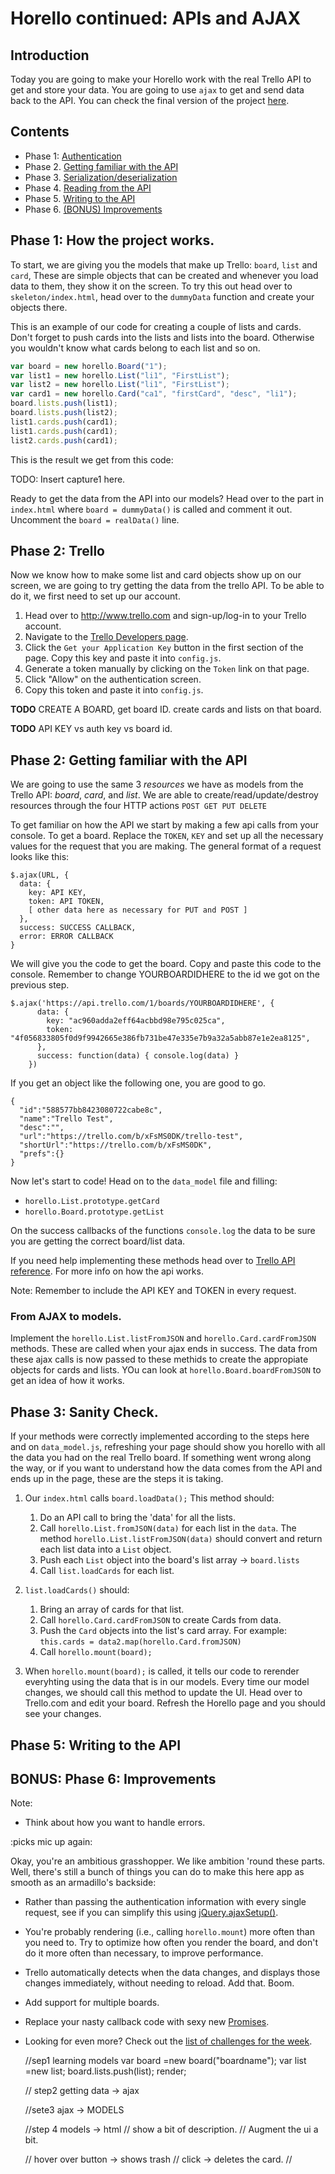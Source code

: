 # Horello continued: APIs and AJAX

## Introduction

Today you are going to make your Horello work with the real Trello API to get and
store your data. You are going to use `ajax` to get and send data back to the API.
You can check the final version of the project [here](http://horizons-school-of-technology.github.io/week02/day4/2_horello-ajax/solution/index.html).

## Contents

- Phase 1: [Authentication](#phase-1-authentication)
- Phase 2. [Getting familiar with the API](#phase-2-getting-familiar-with-the-api)
- Phase 3. [Serialization/deserialization](#phase-3-serializationdeserialization)
- Phase 4. [Reading from the API](#phase-4-reading-from-the-api)
- Phase 5. [Writing to the API](#phase-5-writing-to-the-api)
- Phase 6. [(BONUS) Improvements](#bonus-phase-6-improvements)


## Phase 1: How the project works.

To start, we are giving you the models that make up Trello: `board`, `list` and `card`,
These are simple objects that can be created and whenever you load data to them,
they show it on the screen. To try this out head over to `skeleton/index.html`,
head over to the `dummyData` function and create your objects there.  

This is an example of our code for creating a couple of lists and cards. Don't forget
to push cards into the lists and lists into the board. Otherwise you wouldn't know
what cards belong to each list and so on.

```javascript
var board = new horello.Board("1");
var list1 = new horello.List("li1", "FirstList");
var list2 = new horello.List("li1", "FirstList");
var card1 = new horello.Card("ca1", "firstCard", "desc", "li1");
board.lists.push(list1);
board.lists.push(list2);
list1.cards.push(card1);
list1.cards.push(card1);
list2.cards.push(card1);
```

This is the result we get from this code:

TODO: Insert capture1 here.  

Ready to get the data from the API into our models? Head over to the part in
`index.html` where `board = dummyData()` is called and comment it out. Uncomment the
`board = realData()` line.

## Phase 2: Trello

Now we know how to make some list and card objects show up on our screen, we are
going to try getting the data from the trello API. To be able to do it, we first
need to set up our account.

1. Head over to http://www.trello.com and sign-up/log-in to your Trello account.
1. Navigate to the [Trello
   Developers page](https://developers.trello.com/get-started/start-building).
1. Click the `Get your Application Key` button in the first section of
   the page. Copy this key and paste it into `config.js`.
1. Generate a token manually by clicking on the `Token` link on that page.
1. Click "Allow" on the authentication screen.
1. Copy this token and paste it into `config.js`.

**TODO**
CREATE A BOARD, get board ID.
create cards and lists on that board.


**TODO**
API KEY
vs auth key
vs board id.

## Phase 2: Getting familiar with the API


We are going to use the same 3 _resources_ we have as models from the Trello API:
 _board_, _card_, and _list_. We are able to create/read/update/destroy resources
 through the four HTTP actions `POST GET PUT DELETE`

To get familiar on how the API we start by making a few api calls from your console.
To get a board. Replace the `TOKEN`, `KEY` and set up all the necessary values for
the request that you are making. The general format of a request looks like this:

```
$.ajax(URL, {
  data: {
    key: API KEY,
    token: API TOKEN,
    [ other data here as necessary for PUT and POST ]
  },
  success: SUCCESS CALLBACK,
  error: ERROR CALLBACK
}
```

We will give you the code to get the board. Copy and paste this code to the console. Remember to change YOURBOARDIDHERE to the id we got on the previous step.

```
$.ajax('https://api.trello.com/1/boards/YOURBOARDIDHERE', {
      data: {
        key: "ac960adda2eff64acbbd98e795c025ca",
        token: "4f056833805f0d9f9942665e386fb731be47e335e7b9a32a5abb87e1e2ea8125",
      },
      success: function(data) { console.log(data) }
    })
```

If you get an object like the following one, you are good to go.

```
{
  "id":"588577bb8423080722cabe8c",
  "name":"Trello Test",
  "desc":"",
  "url":"https://trello.com/b/xFsMS0DK/trello-test",
  "shortUrl":"https://trello.com/b/xFsMS0DK",
  "prefs":{}
}
```

Now let's start to code! Head on to the `data_model` file and filling:
- `horello.List.prototype.getCard`
- `horello.Board.prototype.getList`

On the success callbacks of the functions `console.log` the data to be sure you
are getting the correct board/list data.

If you need help implementing these methods head over to [Trello API
reference](https://developers.trello.com/advanced-reference). For more info on how
the api works.

Note: Remember to include the API KEY and TOKEN in every request.

### From AJAX to models.

Implement the `horello.List.listFromJSON` and `horello.Card.cardFromJSON` methods.
These are called when your ajax ends in success. The data from these ajax calls
is now passed to these methids to create the appropiate objects for cards and lists.
YOu can look at `horello.Board.boardFromJSON` to get an idea of how it works.

## Phase 3: Sanity Check.

If your methods were correctly implemented according to the steps here and on
`data_model.js`, refreshing your page should show you horello with all the data
you had on the real Trello board. If something went wrong along the way, or if you
want to understand how the data comes from the API and ends up in the page, these
are the steps it is taking.

1. Our `index.html` calls `board.loadData();` This method should:
    1. Do an API call to bring the 'data' for all the lists.
    1. Call `horello.List.fromJSON(data)` for each list in the `data`.
        The method `horello.List.listFromJSON(data)` should convert and return each list data into a `List` object.
    1. Push each `List` object into the board's list array -> `board.lists`
    1. Call `list.loadCards` for each list.

1.  `list.loadCards()` should:
    1. Bring an array of cards for that list.
    1. Call `horello.Card.cardFromJSON` to create Cards from data.
    1. Push the `Card` objects into the list's card array. For example:
       `this.cards = data2.map(horello.Card.fromJSON)`
    1. Call `horello.mount(board);`

1. When `horello.mount(board);` is called, it tells our code to rerender everyhting
using the data that is in our models. Every time our model changes, we should call
this method to update the UI. Head over to Trello.com and edit your board. Refresh
the Horello page and you should see your changes.


## Phase 5: Writing to the API



## BONUS: Phase 6: Improvements


Note:
- Think about how you want to handle errors.

:picks mic up again:

Okay, you're an ambitious grasshopper. We like ambition 'round these
parts. Well, there's still a bunch of things you can do to make this
here app as smooth as an armadillo's backside:

- Rather than passing the authentication information with every single
  request, see if you can simplify this using
  [jQuery.ajaxSetup()](https://api.jquery.com/jquery.ajaxsetup/).
- You're probably rendering (i.e., calling `horello.mount`) more often
  than you need to. Try to optimize how often you render the board, and
  don't do it more often than necessary, to improve performance.
- Trello automatically detects when the data changes, and displays those
  changes immediately, without needing to reload. Add that. Boom.
- Add support for multiple boards.
- Replace your nasty callback code with sexy new
  [Promises](https://developer.mozilla.org/en-US/docs/Web/JavaScript/Reference/Global_Objects/Promise).
- Looking for even more? Check out the [list of challenges for the
  week](../../challenges/1_bonus_horello).







  //sep1
  learning models
  var board =new board("boardname");
  var list =new list;
  board.lists.push(list);
  render;

  // step2
  getting data -> ajax

  //sete3
  ajax -> MODELS

  //step 4
  models -> html
  // show a bit of description.
  // Augment the ui a bit.

  // hover over button -> shows trash
  // click -> deletes the card.
  //
